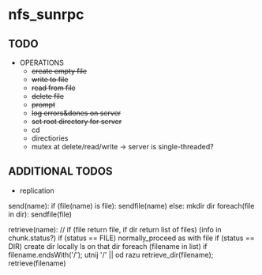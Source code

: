 # nfs_sunrpc

## TODO
 - OPERATIONS
   - ~~create empty file~~
   - ~~write to file~~
   - ~~read from file~~
   - ~~delete file~~
   - ~~prompt~~
   - ~~log errors&dones on server~~
   - ~~set root directory for server~~
   - cd
   - directiories
   - mutex at delete/read/write -> server is single-threaded?

## ADDITIONAL TODOS
 - replication

send(name):
  if (file(name) is file):
    sendfile(name)
  else:
    mkdir dir
    foreach(file in dir):
      sendfile(file)

retrieve(name):
  // if (file return file, if dir return list of files) (info in chunk.status?)
  if (status == FILE)
    normally_proceed as with file
  if (status == DIR)
    create dir locally
    ls on that dir
    foreach (filename in list)
      if filename.endsWith('/');
        utnij '/' || od razu retrieve_dir(filename);
      retrieve(filename)
